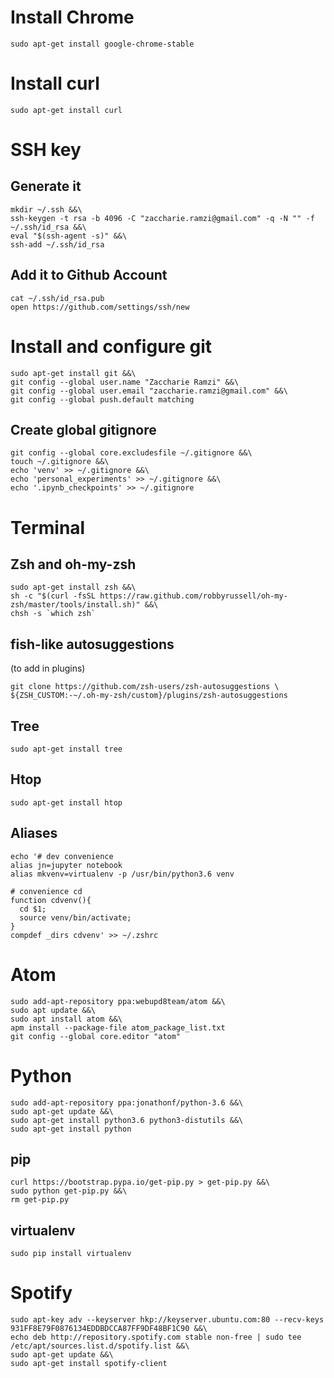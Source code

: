 # Install Chrome
```
sudo apt-get install google-chrome-stable
```

# Install curl
```
sudo apt-get install curl
```

# SSH key
## Generate it
```
mkdir ~/.ssh &&\
ssh-keygen -t rsa -b 4096 -C "zaccharie.ramzi@gmail.com" -q -N "" -f ~/.ssh/id_rsa &&\
eval "$(ssh-agent -s)" &&\
ssh-add ~/.ssh/id_rsa
```

## Add it to Github Account
```
cat ~/.ssh/id_rsa.pub
open https://github.com/settings/ssh/new
```

# Install and configure git
```
sudo apt-get install git &&\
git config --global user.name "Zaccharie Ramzi" &&\
git config --global user.email "zaccharie.ramzi@gmail.com" &&\
git config --global push.default matching
```

## Create global gitignore
```
git config --global core.excludesfile ~/.gitignore &&\
touch ~/.gitignore &&\
echo 'venv' >> ~/.gitignore &&\
echo 'personal_experiments' >> ~/.gitignore &&\
echo '.ipynb_checkpoints' >> ~/.gitignore
```

# Terminal
## Zsh and oh-my-zsh
```
sudo apt-get install zsh &&\
sh -c "$(curl -fsSL https://raw.github.com/robbyrussell/oh-my-zsh/master/tools/install.sh)" &&\
chsh -s `which zsh`
```

## fish-like autosuggestions
(to add in plugins)
```
git clone https://github.com/zsh-users/zsh-autosuggestions \ ${ZSH_CUSTOM:-~/.oh-my-zsh/custom}/plugins/zsh-autosuggestions
```

## Tree
```
sudo apt-get install tree
```

## Htop
```
sudo apt-get install htop
```

## Aliases
```
echo '# dev convenience
alias jn=jupyter notebook
alias mkvenv=virtualenv -p /usr/bin/python3.6 venv

# convenience cd
function cdvenv(){
  cd $1;
  source venv/bin/activate;
}
compdef _dirs cdvenv' >> ~/.zshrc
```

# Atom
```
sudo add-apt-repository ppa:webupd8team/atom &&\
sudo apt update &&\
sudo apt install atom &&\
apm install --package-file atom_package_list.txt
git config --global core.editor "atom"
```

# Python
```
sudo add-apt-repository ppa:jonathonf/python-3.6 &&\
sudo apt-get update &&\
sudo apt-get install python3.6 python3-distutils &&\
sudo apt-get install python
```

## pip
```
curl https://bootstrap.pypa.io/get-pip.py > get-pip.py &&\
sudo python get-pip.py &&\
rm get-pip.py
```

## virtualenv
```
sudo pip install virtualenv
```

# Spotify
```
sudo apt-key adv --keyserver hkp://keyserver.ubuntu.com:80 --recv-keys 931FF8E79F0876134EDDBDCCA87FF9DF48BF1C90 &&\
echo deb http://repository.spotify.com stable non-free | sudo tee /etc/apt/sources.list.d/spotify.list &&\
sudo apt-get update &&\
sudo apt-get install spotify-client
```
